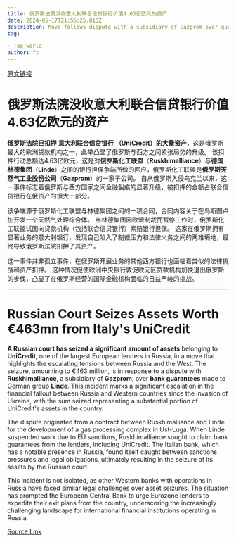 ```yaml
---
title: 俄罗斯法院没收意大利联合信贷银行价值4.63亿欧元的资产
date: 2024-05-17T21:56:25.813Z
description: Move follows dispute with a subsidiary of Gazprom over guarantees made to German group Linde
tag: 

- Tag world
author: ft
---
```


[原文链接](https://ft.com/content/481d418e-9366-4152-8ec5-92b81d020991)

# 俄罗斯法院没收意大利联合信贷银行价值4.63亿欧元的资产 

**俄罗斯法院已扣押** **意大利联合信贷银行** **（UniCredit）的大量资产**，这是俄罗斯最大的欧洲贷款机构之一，此举凸显了俄罗斯与西方之间紧张局势的升级。 该扣押行动总额达4.63亿欧元，这是对**俄罗斯化工联盟**（**Ruskhimalliance**）与**德国林德集团**（**Linde**）之间的银行担保争端所做的回应，俄罗斯化工联盟是**俄罗斯天然气工业股份公司**（**Gazprom**）的一家子公司。 自从俄罗斯入侵乌克兰以来，这一事件标志着俄罗斯与西方国家之间金融裂痕的显著升级，被扣押的金额占联合信贷银行在俄资产的很大一部分。

该争端源于俄罗斯化工联盟与林德集团之间的一项合同，合同内容关于在乌斯图卢加开发一个天然气处理综合体。 当林德集团因欧盟制裁而暂停工作时，俄罗斯化工联盟试图向贷款机构（包括联合信贷银行）索赔银行担保。 这家在俄罗斯拥有显著业务的意大利银行，发现自己陷入了制裁压力和法律义务之间的两难境地，最终导致俄罗斯法院扣押了其资产。

这一事件并非孤立事件，在俄罗斯开展业务的其他西方银行也面临着类似的法律挑战和资产扣押。 这种情况促使欧洲中央银行敦促欧元区贷款机构加快退出俄罗斯的步伐，凸显了在俄罗斯经营的国际金融机构面临的日益严峻的挑战。

---

# Russian Court Seizes Assets Worth €463mn from Italy's UniCredit 

**A Russian court has seized a significant amount of assets** belonging to **UniCredit**, one of the largest European lenders in Russia, in a move that highlights the escalating tensions between Russia and the West. The seizure, amounting to €463 million, is in response to a dispute with **Ruskhimalliance**, a subsidiary of **Gazprom**, over **bank guarantees** made to German group **Linde**. This incident marks a significant escalation in the financial fallout between Russia and Western countries since the invasion of Ukraine, with the sum seized representing a substantial portion of UniCredit's assets in the country. 

The dispute originated from a contract between Ruskhimalliance and Linde for the development of a gas processing complex in Ust-Luga. When Linde suspended work due to EU sanctions, Ruskhimalliance sought to claim bank guarantees from the lenders, including UniCredit. The Italian bank, which has a notable presence in Russia, found itself caught between sanctions pressures and legal obligations, ultimately resulting in the seizure of its assets by the Russian court. 

This incident is not isolated, as other Western banks with operations in Russia have faced similar legal challenges over asset seizures. The situation has prompted the European Central Bank to urge Eurozone lenders to expedite their exit plans from the country, underscoring the increasingly challenging landscape for international financial institutions operating in Russia.

[Source Link](https://ft.com/content/481d418e-9366-4152-8ec5-92b81d020991)

